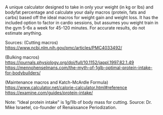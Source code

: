 A unique calculator designed to take in only your weight (in kg or lbs) and bodyfat percentage and calculate your daily macros (protein, fats and carbs) based off the ideal macros for weight gain and weight loss. It has the included option to factor in cardio sessions, but assumes you weight train in the gym 5-6x a week for 45-120 minutes. For accurate results, do not estimate anything.

Sources:
(Cutting macros)
https://www.ncbi.nlm.nih.gov/pmc/articles/PMC4033492/

(Bulking macros)
https://journals.physiology.org/doi/full/10.1152/jappl.1997.82.1.49
https://mennohenselmans.com/the-myth-of-1glb-optimal-protein-intake-for-bodybuilders/

(Maintenance macros and Katch-McArdle Formula)
https://www.calculator.net/calorie-calculator.html#reference
https://examine.com/guides/protein-intake/

Note: "Ideal protein intake" is 1g/1lb of body mass for cutting. Source: Dr. Mike Israetel, co-founder of Renaissance Periodization.
